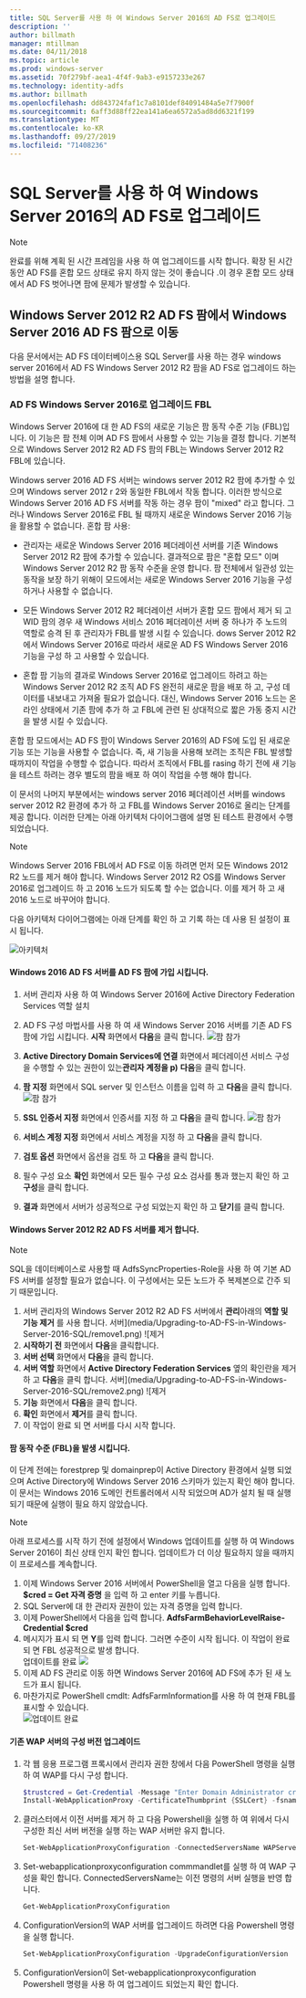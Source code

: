 ```yaml
---
title: SQL Server를 사용 하 여 Windows Server 2016의 AD FS로 업그레이드
description: ''
author: billmath
manager: mtillman
ms.date: 04/11/2018
ms.topic: article
ms.prod: windows-server
ms.assetid: 70f279bf-aea1-4f4f-9ab3-e9157233e267
ms.technology: identity-adfs
ms.author: billmath
ms.openlocfilehash: dd843724faf1c7a8101def84091484a5e7f7900f
ms.sourcegitcommit: 6aff3d88ff22ea141a6ea6572a5ad8dd6321f199
ms.translationtype: MT
ms.contentlocale: ko-KR
ms.lasthandoff: 09/27/2019
ms.locfileid: "71408236"
---
```

# <a name="upgrading-to-ad-fs-in-windows-server-2016-with-sql-server"></a>SQL Server를 사용 하 여 Windows Server 2016의 AD FS로 업그레이드


> [!NOTE]  
> 완료를 위해 계획 된 시간 프레임을 사용 하 여 업그레이드를 시작 합니다. 확장 된 시간 동안 AD FS를 혼합 모드 상태로 유지 하지 않는 것이 좋습니다 .이 경우 혼합 모드 상태에서 AD FS 벗어나면 팜에 문제가 발생할 수 있습니다.


## <a name="moving-from-a-windows-server-2012-r2-ad-fs-farm-to-a-windows-server-2016-ad-fs-farm"></a>Windows Server 2012 R2 AD FS 팜에서 Windows Server 2016 AD FS 팜으로 이동  
다음 문서에서는 AD FS 데이터베이스용 SQL Server를 사용 하는 경우 windows server 2016에서 AD FS Windows Server 2012 R2 팜을 AD FS로 업그레이드 하는 방법을 설명 합니다.  

### <a name="upgrading-ad-fs-to-windows-server-2016-fbl"></a>AD FS Windows Server 2016로 업그레이드 FBL  
Windows Server 2016에 대 한 AD FS의 새로운 기능은 팜 동작 수준 기능 (FBL)입니다.   이 기능은 팜 전체 이며 AD FS 팜에서 사용할 수 있는 기능을 결정 합니다.   기본적으로 Windows Server 2012 R2 AD FS 팜의 FBL는 Windows Server 2012 R2 FBL에 있습니다.  

Windows server 2016 AD FS 서버는 windows server 2012 R2 팜에 추가할 수 있으며 Windows server 2012 r 2와 동일한 FBL에서 작동 합니다.  이러한 방식으로 Windows Server 2016 AD FS 서버를 작동 하는 경우 팜이 "mixed" 라고 합니다.  그러나 Windows Server 2016로 FBL 될 때까지 새로운 Windows Server 2016 기능을 활용할 수 없습니다.  혼합 팜 사용:  

-   관리자는 새로운 Windows Server 2016 페더레이션 서버를 기존 Windows Server 2012 R2 팜에 추가할 수 있습니다.  결과적으로 팜은 "혼합 모드" 이며 Windows Server 2012 R2 팜 동작 수준을 운영 합니다.  팜 전체에서 일관성 있는 동작을 보장 하기 위해이 모드에서는 새로운 Windows Server 2016 기능을 구성 하거나 사용할 수 없습니다.  

-   모든 Windows Server 2012 R2 페더레이션 서버가 혼합 모드 팜에서 제거 되 고 WID 팜의 경우 새 Windows 서비스 2016 페더레이션 서버 중 하나가 주 노드의 역할로 승격 된 후 관리자가 FBL를 발생 시킬 수 있습니다. dows Server 2012 R2에서 Windows Server 2016로  따라서 새로운 AD FS Windows Server 2016 기능을 구성 하 고 사용할 수 있습니다.  

-   혼합 팜 기능의 결과로 Windows Server 2016로 업그레이드 하려고 하는 Windows Server 2012 R2 조직 AD FS 완전히 새로운 팜을 배포 하 고, 구성 데이터를 내보내고 가져올 필요가 없습니다.  대신, Windows Server 2016 노드는 온라인 상태에서 기존 팜에 추가 하 고 FBL에 관련 된 상대적으로 짧은 가동 중지 시간을 발생 시킬 수 있습니다.  

혼합 팜 모드에서는 AD FS 팜이 Windows Server 2016의 AD FS에 도입 된 새로운 기능 또는 기능을 사용할 수 없습니다.  즉, 새 기능을 사용해 보려는 조직은 FBL 발생할 때까지이 작업을 수행할 수 없습니다.  따라서 조직에서 FBL를 rasing 하기 전에 새 기능을 테스트 하려는 경우 별도의 팜을 배포 하 여이 작업을 수행 해야 합니다.  

이 문서의 나머지 부분에서는 windows server 2016 페더레이션 서버를 windows server 2012 R2 환경에 추가 하 고 FBL를 Windows Server 2016로 올리는 단계를 제공 합니다.  이러한 단계는 아래 아키텍처 다이어그램에 설명 된 테스트 환경에서 수행 되었습니다.  

> [!NOTE]  
> Windows Server 2016 FBL에서 AD FS로 이동 하려면 먼저 모든 Windows 2012 R2 노드를 제거 해야 합니다.  Windows Server 2012 R2 OS를 Windows Server 2016로 업그레이드 하 고 2016 노드가 되도록 할 수는 없습니다.  이를 제거 하 고 새 2016 노드로 바꾸어야 합니다.  

다음 아키텍처 다이어그램에는 아래 단계를 확인 하 고 기록 하는 데 사용 된 설정이 표시 됩니다.

![아키텍처](media/Upgrading-to-AD-FS-in-Windows-Server-2016-SQL/arch.png)


#### <a name="join-the-windows-2016-ad-fs-server-to-the-ad-fs-farm"></a>Windows 2016 AD FS 서버를 AD FS 팜에 가입 시킵니다.

1.  서버 관리자 사용 하 여 Windows Server 2016에 Active Directory Federation Services 역할 설치  

2.  AD FS 구성 마법사를 사용 하 여 새 Windows Server 2016 서버를 기존 AD FS 팜에 가입 시킵니다.  **시작** 화면에서 **다음**을 클릭 합니다.
 ![팜 참가](media/Upgrading-to-AD-FS-in-Windows-Server-2016-SQL/configure1.png)  
3.  **Active Directory Domain Services에 연결** 화면에서 페더레이션 서비스 구성을 수행할 수 있는 권한이 있는**관리자 계정을 p)** **다음**을 클릭 합니다.
4.  **팜 지정** 화면에서 SQL server 및 인스턴스 이름을 입력 하 고 **다음**을 클릭 합니다.
![팜 참가](media/Upgrading-to-AD-FS-in-Windows-Server-2016-SQL/configure3.png)
5.  **SSL 인증서 지정** 화면에서 인증서를 지정 하 고 **다음**을 클릭 합니다.
![팜 참가](media/Upgrading-to-AD-FS-in-Windows-Server-2016-SQL/configure4.png)
6.  **서비스 계정 지정** 화면에서 서비스 계정을 지정 하 고 **다음**을 클릭 합니다.
7.  **검토 옵션** 화면에서 옵션을 검토 하 고 **다음**을 클릭 합니다.
8.  필수 구성 요소 **확인** 화면에서 모든 필수 구성 요소 검사를 통과 했는지 확인 하 고 **구성**을 클릭 합니다.
9.  **결과** 화면에서 서버가 성공적으로 구성 되었는지 확인 하 고 **닫기**를 클릭 합니다.


#### <a name="remove-the-windows-server-2012-r2-ad-fs-server"></a>Windows Server 2012 R2 AD FS 서버를 제거 합니다.

>[!NOTE]
>SQL을 데이터베이스로 사용할 때 AdfsSyncProperties-Role을 사용 하 여 기본 AD FS 서버를 설정할 필요가 없습니다.  이 구성에서는 모든 노드가 주 복제본으로 간주 되기 때문입니다.

1.  서버 관리자의 Windows Server 2012 R2 AD FS 서버에서 **관리**아래의 **역할 및 기능 제거** 를 사용 합니다.
서버](media/Upgrading-to-AD-FS-in-Windows-Server-2016-SQL/remove1.png) ![제거
2.  **시작하기 전** 화면에서 **다음**을 클릭합니다.
3.  **서버 선택** 화면에서 **다음**을 클릭 합니다.
4.  **서버 역할** 화면에서 **Active Directory Federation Services** 옆의 확인란을 제거 하 고 **다음**을 클릭 합니다.
서버](media/Upgrading-to-AD-FS-in-Windows-Server-2016-SQL/remove2.png) ![제거
5.  **기능** 화면에서 **다음**을 클릭 합니다.
6.  **확인** 화면에서 **제거**를 클릭 합니다.
7.  이 작업이 완료 되 면 서버를 다시 시작 합니다.

#### <a name="raise-the-farm-behavior-level-fbl"></a>팜 동작 수준 (FBL)을 발생 시킵니다.
이 단계 전에는 forestprep 및 domainprep이 Active Directory 환경에서 실행 되었으며 Active Directory에 Windows Server 2016 스키마가 있는지 확인 해야 합니다.  이 문서는 Windows 2016 도메인 컨트롤러에서 시작 되었으며 AD가 설치 될 때 실행 되기 때문에 실행이 필요 하지 않았습니다.

>[!NOTE]
>아래 프로세스를 시작 하기 전에 설정에서 Windows 업데이트를 실행 하 여 Windows Server 2016이 최신 상태 인지 확인 합니다.  업데이트가 더 이상 필요하지 않을 때까지 이 프로세스를 계속합니다.

1. 이제 Windows Server 2016 서버에서 PowerShell을 열고 다음을 실행 합니다. **$cred = Get 자격 증명** 을 입력 하 고 enter 키를 누릅니다.
2. SQL Server에 대 한 관리자 권한이 있는 자격 증명을 입력 합니다.
3. 이제 PowerShell에서 다음을 입력 합니다. **AdfsFarmBehaviorLevelRaise-Credential $cred**
2. 메시지가 표시 되 면 **Y**를 입력 합니다.  그러면 수준이 시작 됩니다.  이 작업이 완료 되 면 FBL 성공적으로 발생 합니다.  
업데이트를 완료 ![](media/Upgrading-to-AD-FS-in-Windows-Server-2016-SQL/finish1.png)
3. 이제 AD FS 관리로 이동 하면 Windows Server 2016에 AD FS에 추가 된 새 노드가 표시 됩니다.  
4. 마찬가지로 PowerShell cmdlt: AdfsFarmInformation를 사용 하 여 현재 FBL를 표시할 수 있습니다.  
![업데이트 완료](media/Upgrading-to-AD-FS-in-Windows-Server-2016-SQL/finish2.png)

#### <a name="upgrade-the-configuration-version-of-existing-wap-servers"></a>기존 WAP 서버의 구성 버전 업그레이드
1. 각 웹 응용 프로그램 프록시에서 관리자 권한 창에서 다음 PowerShell 명령을 실행 하 여 WAP를 다시 구성 합니다.  
    ```powershell
    $trustcred = Get-Credential -Message "Enter Domain Administrator credentials"
    Install-WebApplicationProxy -CertificateThumbprint {SSLCert} -fsname fsname -FederationServiceTrustCredential $trustcred  
    ```
2. 클러스터에서 이전 서버를 제거 하 고 다음 Powershell을 실행 하 여 위에서 다시 구성한 최신 서버 버전을 실행 하는 WAP 서버만 유지 합니다.
    ```powershell
    Set-WebApplicationProxyConfiguration -ConnectedServersName WAPServerName1, WAPServerName2
    ```
3. Set-webapplicationproxyconfiguration commmandlet를 실행 하 여 WAP 구성을 확인 합니다. ConnectedServersName는 이전 명령의 서버 실행을 반영 합니다.
    ```powershell
    Get-WebApplicationProxyConfiguration
    ```
4. ConfigurationVersion의 WAP 서버를 업그레이드 하려면 다음 Powershell 명령을 실행 합니다.
    ```powershell
    Set-WebApplicationProxyConfiguration -UpgradeConfigurationVersion
    ```
5. ConfigurationVersion이 Set-webapplicationproxyconfiguration Powershell 명령을 사용 하 여 업그레이드 되었는지 확인 합니다.
